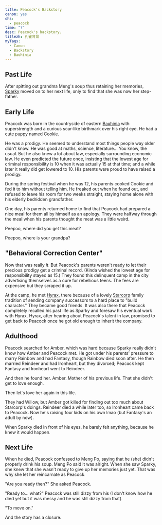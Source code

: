 ```yaml
---
title: Peacock's Backstory
canon: yes
chs:
  - peacock
time: "?"
desc: Peacock's backstory.
titlezh: 孔雀背景
myTags:
  - Canon
  - Backstory
  - Bauhinia
---
```


## Past Life

After spitting out grandma Meng's soup thus retaining her memories, [Sparky](../sparky/) moved on to her next life, only to find that she was now her step-father.

## Early Life

Peacock was born in the countryside of eastern [Bauhinia](/world/bauhinia/) with superstrength and a curious scar-like birthmark over his right eye. He had a cute puppy named Cookie.

He was a prodigy. He seemed to understand most things people way older didn't know. He was good at maths, science, literature… You know, the usual. But he also knew a lot about law, especially surrounding economic law. He even predicted the future once, insisting that the lowest age for criminal responsibility is 10 when it was actually 15 at that time; and a while later it really did get lowered to 10. His parents were proud to have raised a prodigy.

During the spring festival when he was 12, his parents cooked Cookie and fed it to him without telling him. He freaked out when he found out, and refused to leave his room for two weeks straight, staying home alone with his elderly bedridden grandfather.

One day, his parents returned home to find that Peacock had prepared a nice meal for them all by himself as an apology. They were halfway through the meal when his parents thought the meat was a little weird.

Peepoo, where did you get this meat?

Peepoo, where is your grandpa?

## "Behavioral Correction Center"

Now that was really *it*. But Peacock's parents weren't ready to let their precious prodigy get a criminal record. (Kinda wished the lowest age for responsibility stayed as 15.) They found this delinquent camp in the city advertising themselves as a cure for rebellious teens. The fees are expensive but they scraped it up.

At the camp, he met [Hyrax](/characters/minor#hyrax/), there because of a lovely [Starcorp](/world/bauhinia/starcorp/) family tradition of sending company successors to a hard place to "build character." They became good friends. It was also there that Peacock completely recalled his past life as Sparky and foresaw his eventual work with Hyrax. Hyrax, after hearing about Peacock's talent in law, promised to get back to Peacock once he got old enough to inherit the company.

## Adulthood

Peacock searched for Amber, which was hard because Sparky really didn't know how Amber and Peacock met. He got under his parents' pressure to marry Rainbow and had Fantasy, though Rainbow died soon after. He then married Reindeer and had Ironheart, but they divorced; Peacock kept Fantasy and Ironheart went to Reindeer.

And then he found her. Amber. Mother of his previous life. That she didn't get to love enough.

Then let's love her again in this life.

They had Willow, but Amber got killed for finding out too much about Starcorp's doings. Reindeer died a while later too, so Ironheart came back to Peacock. Now he's raising four kids on his own lmao (but Fantasy's an adult by now).

When Sparky died in front of his eyes, he barely felt anything, because he knew it would happen.

## Next Life

When he died, Peacock confessed to Meng Po, saying that he (she) didn't properly drink his soup. Meng Po said it was alright. When she saw Sparky, she knew that she wasn't ready to give up her memories just yet. That was why she let her reincarnate as Peacock.

"Are you ready then?" She asked Peacock.

"Ready to… what?" Peacock was still dizzy from his (I don't know how he died yet but it was messy and he was still dizzy from that).

"To move on."

And the story has a closure.
